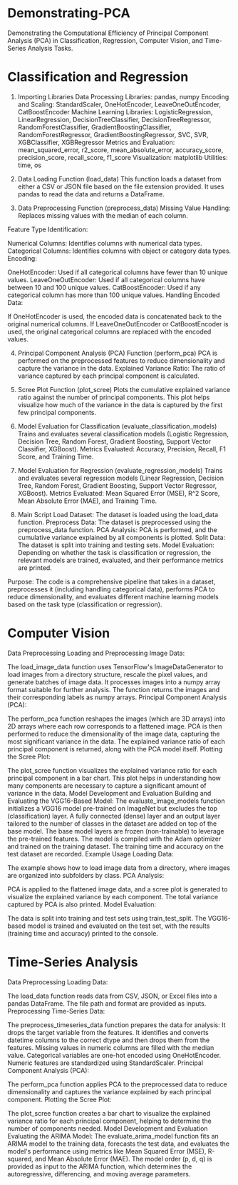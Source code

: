 # Demonstrating-PCA
Demonstrating the Computational Efficiency of Principal Component Analysis (PCA) in Classification, Regression, Computer Vision, and Time-Series Analysis Tasks. 

# Classification and Regression

1. Importing Libraries
Data Processing Libraries: pandas, numpy
Encoding and Scaling: StandardScaler, OneHotEncoder, LeaveOneOutEncoder, CatBoostEncoder
Machine Learning Libraries: LogisticRegression, LinearRegression, DecisionTreeClassifier, DecisionTreeRegressor, RandomForestClassifier, GradientBoostingClassifier, RandomForestRegressor, GradientBoostingRegressor, SVC, SVR, XGBClassifier, XGBRegressor
Metrics and Evaluation: mean_squared_error, r2_score, mean_absolute_error, accuracy_score, precision_score, recall_score, f1_score
Visualization: matplotlib
Utilities: time, os

2. Data Loading Function (load_data)
This function loads a dataset from either a CSV or JSON file based on the file extension provided. It uses pandas to read the data and returns a DataFrame.

3. Data Preprocessing Function (preprocess_data)
Missing Value Handling: Replaces missing values with the median of each column.

Feature Type Identification:

Numerical Columns: Identifies columns with numerical data types.
Categorical Columns: Identifies columns with object or category data types.
Encoding:

OneHotEncoder: Used if all categorical columns have fewer than 10 unique values.
LeaveOneOutEncoder: Used if all categorical columns have between 10 and 100 unique values.
CatBoostEncoder: Used if any categorical column has more than 100 unique values.
Handling Encoded Data:

If OneHotEncoder is used, the encoded data is concatenated back to the original numerical columns.
If LeaveOneOutEncoder or CatBoostEncoder is used, the original categorical columns are replaced with the encoded values.

4. Principal Component Analysis (PCA) Function (perform_pca)
PCA is performed on the preprocessed features to reduce dimensionality and capture the variance in the data.
Explained Variance Ratio: The ratio of variance captured by each principal component is calculated.

5. Scree Plot Function (plot_scree)
Plots the cumulative explained variance ratio against the number of principal components.
This plot helps visualize how much of the variance in the data is captured by the first few principal components.

6. Model Evaluation for Classification (evaluate_classification_models)
Trains and evaluates several classification models (Logistic Regression, Decision Tree, Random Forest, Gradient Boosting, Support Vector Classifier, XGBoost).
Metrics Evaluated: Accuracy, Precision, Recall, F1 Score, and Training Time.

7. Model Evaluation for Regression (evaluate_regression_models)
Trains and evaluates several regression models (Linear Regression, Decision Tree, Random Forest, Gradient Boosting, Support Vector Regressor, XGBoost).
Metrics Evaluated: Mean Squared Error (MSE), R^2 Score, Mean Absolute Error (MAE), and Training Time.

8. Main Script
Load Dataset: The dataset is loaded using the load_data function.
Preprocess Data: The dataset is preprocessed using the preprocess_data function.
PCA Analysis: PCA is performed, and the cumulative variance explained by all components is plotted.
Split Data: The dataset is split into training and testing sets.
Model Evaluation: Depending on whether the task is classification or regression, the relevant models are trained, evaluated, and their performance metrics are printed.

Purpose: The code is a comprehensive pipeline that takes in a dataset, preprocesses it (including handling categorical data), performs PCA to reduce dimensionality, and evaluates different machine learning models based on the task type (classification or regression).

# Computer Vision

Data Preprocessing
Loading and Preprocessing Image Data:

The load_image_data function uses TensorFlow's ImageDataGenerator to load images from a directory structure, rescale the pixel values, and generate batches of image data. It processes images into a numpy array format suitable for further analysis.
The function returns the images and their corresponding labels as numpy arrays.
Principal Component Analysis (PCA):

The perform_pca function reshapes the images (which are 3D arrays) into 2D arrays where each row corresponds to a flattened image. PCA is then performed to reduce the dimensionality of the image data, capturing the most significant variance in the data.
The explained variance ratio of each principal component is returned, along with the PCA model itself.
Plotting the Scree Plot:

The plot_scree function visualizes the explained variance ratio for each principal component in a bar chart. This plot helps in understanding how many components are necessary to capture a significant amount of variance in the data.
Model Development and Evaluation
Building and Evaluating the VGG16-Based Model:
The evaluate_image_models function initializes a VGG16 model pre-trained on ImageNet but excludes the top (classification) layer.
A fully connected (dense) layer and an output layer tailored to the number of classes in the dataset are added on top of the base model.
The base model layers are frozen (non-trainable) to leverage the pre-trained features.
The model is compiled with the Adam optimizer and trained on the training dataset. The training time and accuracy on the test dataset are recorded.
Example Usage
Loading Data:

The example shows how to load image data from a directory, where images are organized into subfolders by class.
PCA Analysis:

PCA is applied to the flattened image data, and a scree plot is generated to visualize the explained variance by each component. The total variance captured by PCA is also printed.
Model Evaluation:

The data is split into training and test sets using train_test_split.
The VGG16-based model is trained and evaluated on the test set, with the results (training time and accuracy) printed to the console.

# Time-Series Analysis

Data Preprocessing
Loading Data:

The load_data function reads data from CSV, JSON, or Excel files into a pandas DataFrame. The file path and format are provided as inputs.
Preprocessing Time-Series Data:

The preprocess_timeseries_data function prepares the data for analysis:
It drops the target variable from the features.
It identifies and converts datetime columns to the correct dtype and then drops them from the features.
Missing values in numeric columns are filled with the median value.
Categorical variables are one-hot encoded using OneHotEncoder.
Numeric features are standardized using StandardScaler.
Principal Component Analysis (PCA):

The perform_pca function applies PCA to the preprocessed data to reduce dimensionality and captures the variance explained by each principal component.
Plotting the Scree Plot:

The plot_scree function creates a bar chart to visualize the explained variance ratio for each principal component, helping to determine the number of components needed.
Model Development and Evaluation
Evaluating the ARIMA Model:
The evaluate_arima_model function fits an ARIMA model to the training data, forecasts the test data, and evaluates the model's performance using metrics like Mean Squared Error (MSE), R-squared, and Mean Absolute Error (MAE).
The model order (p, d, q) is provided as input to the ARIMA function, which determines the autoregressive, differencing, and moving average parameters.

